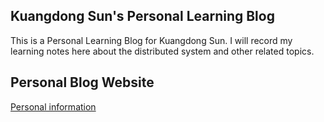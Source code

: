 ## Kuangdong Sun's Personal Learning Blog

This is a Personal Learning Blog for Kuangdong Sun. I will record my learning notes here about the distributed system and other related topics.

## Personal Blog Website

[Personal information](https://sunkuangdong.github.io/Book_learning/)
